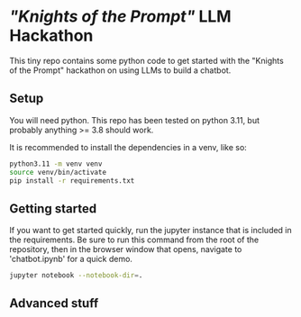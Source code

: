 # *"Knights of the Prompt"* LLM Hackathon

This tiny repo contains some python code to get started with the 
"Knights of the Prompt" hackathon on using LLMs to build a chatbot.

## Setup

You will need python. This repo has been tested on python 3.11, but
probably anything >= 3.8 should work.

It is recommended to install the dependencies in a venv, like so: 
```bash
python3.11 -m venv venv
source venv/bin/activate
pip install -r requirements.txt
```

## Getting started

If you want to get started quickly, run the jupyter instance that is
included in the requirements. Be sure to run this command from the 
root of the repository, then in the browser window that opens, navigate
to 'chatbot.ipynb' for a quick demo.

```bash
jupyter notebook --notebook-dir=.
```

## Advanced stuff

